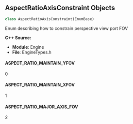 ## AspectRatioAxisConstraint Objects

```python
class AspectRatioAxisConstraint(EnumBase)
```

Enum describing how to constrain perspective view port FOV

**C++ Source:**

- **Module**: Engine
- **File**: EngineTypes.h

<a id="unreal.AspectRatioAxisConstraint.ASPECT_RATIO_MAINTAIN_YFOV"></a>

#### ASPECT_RATIO_MAINTAIN_YFOV

0

<a id="unreal.AspectRatioAxisConstraint.ASPECT_RATIO_MAINTAIN_XFOV"></a>

#### ASPECT_RATIO_MAINTAIN_XFOV

1

<a id="unreal.AspectRatioAxisConstraint.ASPECT_RATIO_MAJOR_AXIS_FOV"></a>

#### ASPECT_RATIO_MAJOR_AXIS_FOV

2

<a id="unreal.DesiredImageFormat"></a>